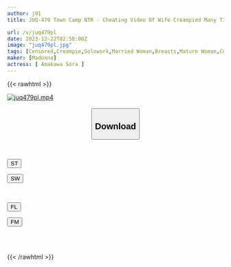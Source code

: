 ```yaml
---
author: j91
title: JUQ-479 Town Camp NTR - Cheating Video Of Wife Creampied Many Times In Tent [Viewing Warning] Sora Amakawa

url: /v/juq479pl
date: 2023-12-22T02:50:00Z
image: "juq479pl.jpg"
tags: [Censored,Creampie,Solowork,Married Woman,Breasts,Mature Woman,Cuckold	 ]
maker: [Madonna]
actress: [ Amakawa Sora ]
---
```



{{< rawhtml >}}

<div class="video" data-videoid="OxXP8wDZXgs7a7">
    <a href="javascript:;">
        <img src="/v/juq479pl/juq479pl.jpg" width="WIDTH" height="HEIGHT" alt="juq479pl.mp4" loading="lazy">
    </a>
</div>

<script type="text/javascript" src="https://j91.asia/asset/on-demand-st.js"></script>

<br>
  <link rel="stylesheet" href="https://j91.asia/asset/bs5.css">
  
  <center>
  <button class="btn btn-primary" type="button" data-bs-toggle="collapse" data-bs-target=".multi-collapse" aria-expanded="false" aria-controls="multiCollapseExample1 multiCollapseExample2"><h2>Download</h2></button></center>
</p>
<div class="row">
  <div class="col">
    <div class="collapse multi-collapse" id="multiCollapseExample1">
      <div class="card card-body">
	      	      <br>
<div class="buttons">  
<p><a href="https://streamtape.to/v/OxXP8wDZXgs7a7" target="_blank"><button class="btn-hover color-3"><i class="fa fa-download"></i> ST</button></a></p>
<p><a href="https://flaswish.com/fo0uz1g43coa" target="_blank"><button class="btn-hover color-2"><i class="fa fa-download"></i> SW</button></a></p></div>
    </div>
  </div>
</div>
  <div class="col">
    <div class="collapse multi-collapse" id="multiCollapseExample2">
      <div class="card card-body">
	      <br>
<div class="buttons">
<p><a href="javascript:;" target="_blank"><button class="btn-hover color-9"><i class="fa fa-download"></i> FL</button></a></p>
<p><a href="javascript:;" target="_blank"><button class="btn-hover color-8"><i class="fa fa-download"></i> FM</button></a></p></div>
<br><br>
      </div>
    </div>
  </div>
</div>

{{< /rawhtml >}}